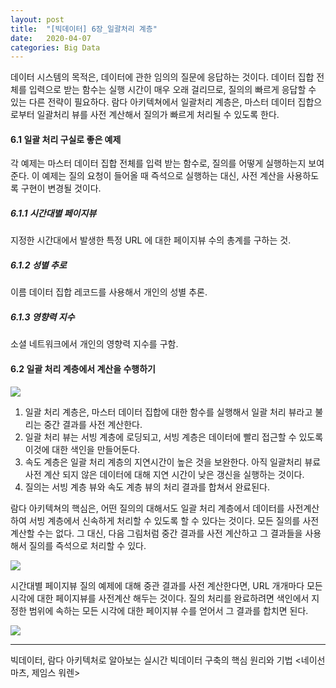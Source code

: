 ```yaml
---
layout: post
title:  "[빅데이터] 6장_일괄처리 계층"
date:   2020-04-07
categories: Big Data
---
```


데이터 시스템의 목적은, 데이터에 관한 임의의 질문에 응답하는 것이다. 데이터 집합 전체를 입력으로 받는 함수는 실행 시간이 매우 오래 걸리므로, 질의의 빠르게 응답할 수 있는 다른 전략이 필요하다.
람다 아키텍쳐에서 일괄처리 계층은, 마스터 데이터 집합으로부터 일괄처리 뷰를 사전 계산해서 질의가 빠르게 처리될 수 있도록 한다. 

#### 6.1 일괄 처리 구실로 좋은 예제

각 예제는 마스터 데이터 집합 전체를 입력 받는 함수로, 질의를 어떻게 실행하는지 보여준다. 이 예제는 질의 요청이 들어올 때 즉석으로 실행하는 대신, 사전 계산을 사용하도록 구현이 변경될 것이다.

##### 6.1.1 시간대별 페이지뷰

지정한 시간대에서 발생한 특정 URL 에 대한 페이지뷰 수의 총계를 구하는 것.

##### 6.1.2 성별 추로

이름 데이터 집합 레코드를 사용해서 개인의 성별 추론.

##### 6.1.3 영향력 지수

소셜 네트워크에서 개인의 영향력 지수를 구함.

#### 6.2 일괄 처리 계층에서 계산을 수행하기

![](/image/bigdata_batch_layer.png)

1. 일괄 처리 계층은, 마스터 데이터 집합에 대한 함수를 실행해서 일괄 처리 뷰라고 불리는 중간 결과를 사전 계산한다. 
2. 일괄 처리 뷰는 서빙 계층에 로딩되고, 서빙 계층은 데이터에 빨리 접근할 수 있도록 이것에 대한 색인을 만들어둔다. 
3. 속도 계층은 일괄 처리 계층의 지연시간이 높은 것을 보완한다. 아직 일괄처리 뷰료 사전 계산 되지 않은 데이터에 대해 지연 시간이 낮은 갱신을 실행하는 것이다. 
4. 질의는 서빙 계층 뷰와 속도 계층 뷰의 처리 결과를 합쳐서 완료된다.

람다 아키텍쳐의 핵심은, 어떤 질의의 대해서도 일괄 처리 계층에서 데이터를 사전계산하여 서빙 계층에서 신속하게 처리할 수 있도록 할 수 있다는 것이다.
모든 질의를 사전계산할 수는 없다. 그 대신, 다음 그림처럼 중간 결과를 사전 계산하고 그 결과들을 사용해서 질의를 즉석으로 처리할 수 있다. 

![](/image/bigdata_batch_layer_pre_cal.png)

시간대별 페이지뷰 질의 예제에 대해 중관 결과를 사전 계산한다면, URL 개개마다 모든 시각에 대한 페이지뷰를 사전계산 해두는 것이다. 질의 처리를 완료하려면 색인에서 지정한 범위에 속하는 모든 시각에 대한 페이지뷰 수를 얻어서 그 결과를 합치면 된다. 

![](/image/bigdata_batch_layer_pre_cal_ex.png)

---

빅데이터, 람다 아키텍처로 알아보는 실시간 빅데이터 구축의 핵심 원리와 기법 <네이선 마츠, 제임스 워렌>

